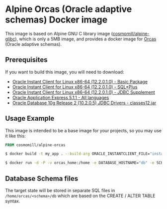 Alpine Orcas (Oracle adaptive schemas) Docker image
===================================================

This image is based on Alpine GNU C library image ([cosmomill/alpine-glibc](https://hub.docker.com/r/cosmomill/alpine-glibc/)), which is only a 5MB image, and provides a docker image for [Orcas](http://opitzconsulting.github.io/orcas/) (Oracle adaptive schemas).

Prerequisites
-------------

If you want to build this image, you will need to download:
- [Oracle Instant Client for Linux x86-64 (12.2.0.1.0) - Basic Package](http://www.oracle.com/technetwork/topics/linuxx86-64soft-092277.html)
- [Oracle Instant Client for Linux x86-64 (12.2.0.1.0) - SQL*Plus](http://www.oracle.com/technetwork/topics/linuxx86-64soft-092277.html)
- [Oracle Instant Client for Linux x86-64 (12.2.0.1.0) - JDBC Supplement](http://www.oracle.com/technetwork/topics/linuxx86-64soft-092277.html)
- [Oracle Application Express 5.1.1 - All languages](http://www.oracle.com/technetwork/developer-tools/apex/downloads/index.html)
- [Oracle Database 10g Release 2 (10.2.0.5) JDBC Drivers - classes12.jar](http://www.oracle.com/technetwork/apps-tech/jdbc-10201-088211.html)


Usage Example
-------------

This image is intended to be a base image for your projects, so you may use it like this:

```Dockerfile
FROM cosmomill/alpine-orcas
```

```sh
$ docker build -t my_app . --build-arg ORACLE_INSTANTCLIENT_FILE="instantclient-basic-linux.x64-12.2.0.1.0.zip" --build-arg ORACLE_SQLPLUS_FILE="instantclient-sqlplus-linux.x64-12.2.0.1.0.zip" --build-arg ORACLE_JDBC_FILE="instantclient-jdbc-linux.x64-12.2.0.1.0.zip" --build-arg ORACLE_JDBC12_FILE="classes12.jar" --build-arg APEX_FILE="apex_5.1.1.zip"
```

```sh
$ docker run -d -P -v orcas_home:/home -e DATABASE_HOSTNAME="db" -e SCHEMA="SCOTT" -e SCHEMA_USERNAME="SCOTT" -e SCHEMA_PASSWORD="TIGER" my_app
```

Database Schema files
---------------------

The target state will be stored in separate SQL files in ```/home/orcas/<schema>/db``` which are based on the CREATE / ALTER TABLE syntax.
